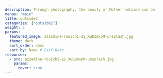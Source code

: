 ```yaml
---
description: Through photography, the beauty of Mother outside can be frozen in time. This category celebrates the magic of our planet and beyond — from the immensity of the great outdoors, to miraculous moments in your own backyard.
menus: "main"
title: outside2
categories: ["outside2"]
weight: 5
params:
  featured_image: azzedine-rouichi-ZS_XuDZmxpM-unsplash.jpg
  theme: dark
  sort_order: desc
  sort_by: Name # Exif.Date
resources:
  - src: azzedine-rouichi-ZS_XuDZmxpM-unsplash.jpg
    params:
      cover: true
---
```

